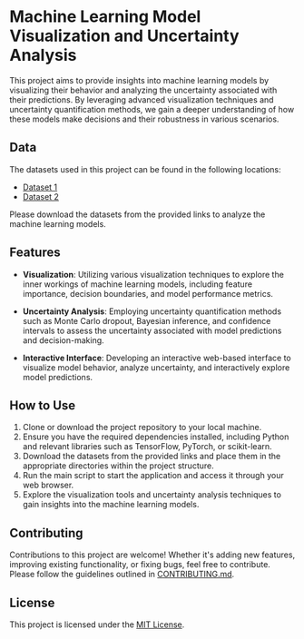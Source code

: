 # Machine Learning Model Visualization and Uncertainty Analysis

This project aims to provide insights into machine learning models by visualizing their behavior and analyzing the uncertainty associated with their predictions. By leveraging advanced visualization techniques and uncertainty quantification methods, we gain a deeper understanding of how these models make decisions and their robustness in various scenarios.

## Data

The datasets used in this project can be found in the following locations:

- [Dataset 1](https://cernbox.cern.ch/s/ReP4m9tDJ6UfivD/download)
- [Dataset 2](https://cernbox.cern.ch/s/V05rgkoJfGe8x7K/download)

Please download the datasets from the provided links to analyze the machine learning models.

## Features

- **Visualization**: Utilizing various visualization techniques to explore the inner workings of machine learning models, including feature importance, decision boundaries, and model performance metrics.

- **Uncertainty Analysis**: Employing uncertainty quantification methods such as Monte Carlo dropout, Bayesian inference, and confidence intervals to assess the uncertainty associated with model predictions and decision-making.

- **Interactive Interface**: Developing an interactive web-based interface to visualize model behavior, analyze uncertainty, and interactively explore model predictions.

## How to Use

1. Clone or download the project repository to your local machine.
2. Ensure you have the required dependencies installed, including Python and relevant libraries such as TensorFlow, PyTorch, or scikit-learn.
3. Download the datasets from the provided links and place them in the appropriate directories within the project structure.
4. Run the main script to start the application and access it through your web browser.
5. Explore the visualization tools and uncertainty analysis techniques to gain insights into the machine learning models.

## Contributing

Contributions to this project are welcome! Whether it's adding new features, improving existing functionality, or fixing bugs, feel free to contribute. Please follow the guidelines outlined in [CONTRIBUTING.md](CONTRIBUTING.md).

## License

This project is licensed under the [MIT License](LICENSE).